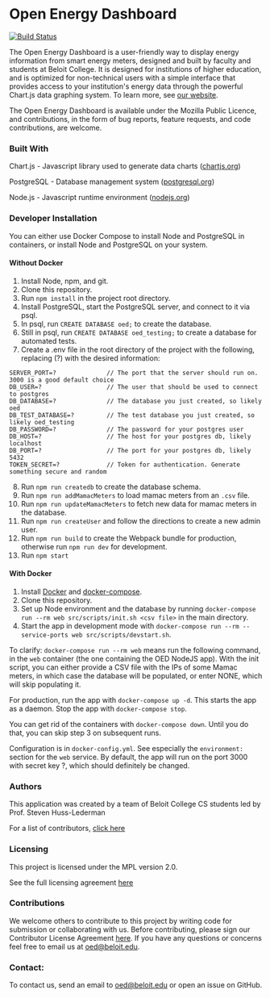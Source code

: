 # Open Energy Dashboard #
[![Build Status](https://travis-ci.org/OpenEnergyDashboard/OED.svg?branch=master)](https://travis-ci.org/OpenEnergyDashboard/OED)

The Open Energy Dashboard is a user-friendly way to display energy information from smart energy meters, designed and built by faculty and students at Beloit College. It is designed for institutions of higher education, and is optimized for non-technical users with a simple interface that provides access to your institution's energy data through the powerful Chart.js data graphing system. To learn more, see [our website](https://openenergydashboard.github.io/).

The Open Energy Dashboard is available under the Mozilla Public Licence, and contributions, in the form of bug reports, feature requests, and code contributions, are welcome.

### Built With ###
Chart.js - Javascript library used to generate data charts ([chartjs.org](http://www.chartjs.org))

PostgreSQL - Database management system ([postgresql.org](https://www.postgresql.org))

Node.js - Javascript runtime environment ([nodejs.org](https://nodejs.org/en/))

### Developer Installation ###

You can either use Docker Compose to install Node and PostgreSQL in containers, or install Node and PostgreSQL on your system.

#### Without Docker ####

1. Install Node, npm, and git.
1. Clone this repository.
1. Run ```npm install``` in the project root directory.
1. Install PostgreSQL, start the PostgreSQL server, and connect to it via psql.
1. In psql, run ```CREATE DATABASE oed;``` to create the database.
1. Still in psql, run ```CREATE DATABASE oed_testing;``` to create a database for automated tests.
1. Create a .env file in the root directory of the project with the following, replacing (?) with the desired information: <br>
```
SERVER_PORT=?              // The port that the server should run on. 3000 is a good default choice
DB_USER=?                  // The user that should be used to connect to postgres
DB_DATABASE=?              // The database you just created, so likely oed
DB_TEST_DATABASE=?         // The test database you just created, so likely oed_testing
DB_PASSWORD=?              // The password for your postgres user
DB_HOST=?                  // The host for your postgres db, likely localhost
DB_PORT=?                  // The port for your postgres db, likely 5432
TOKEN_SECRET=?             // Token for authentication. Generate something secure and random
```
8. Run ```npm run createdb``` to create the database schema.
1. Run `npm run addMamacMeters` to load mamac meters from an `.csv` file.
1. Run `npm run updateMamacMeters` to fetch new data for mamac meters in the database.
1. Run `npm run createUser` and follow the directions to create a new admin user.
1. Run ```npm run build``` to create the Webpack bundle for production, otherwise run ```npm run dev``` for development.
1. Run ```npm start```

#### With Docker ####

1. Install [Docker](https://docs.docker.com/engine/installation/) and [docker-compose](https://docs.docker.com/compose/install/).
1. Clone this repository.
1. Set up Node environment and the database by running ```docker-compose run --rm web src/scripts/init.sh <csv file>``` in the main directory. 
1. Start the app in development mode with ```docker-compose run --rm --service-ports web src/scripts/devstart.sh```.


To clarify: ```docker-compose run --rm web``` means run the following command, in the ```web``` container (the one containing the OED NodeJS app). 
With the init script, you can either provide a CSV file with the IPs of some Mamac meters, in which case the database will be populated, or enter NONE, which will skip populating it.

For production, run the app with ```docker-compose up -d```. This starts the app as a daemon. Stop the app with ```docker-compose stop```. 

You can get rid of the containers with ```docker-compose down```. Until you do that, you can skip step 3 on subsequent runs.

Configuration is in ```docker-config.yml```. See especially the ```environment:``` section for the ```web``` service.
By default, the app will run on the port 3000 with secret key ?, which should definitely be changed.


### Authors ###

This application was created by a team of Beloit College CS students led by Prof. Steven Huss-Lederman

For a list of contributors, [click here](https://github.com/OpenEnergyDashboard/OED/graphs/contributors)

### Licensing ###

This project is licensed under the MPL version 2.0.

See the full licensing agreement [here](License.txt)

### Contributions ###

We welcome others to contribute to this project by writing code for submission or collaborating with us. Before contributing, please sign our Contributor License Agreement [here](https://goo.gl/forms/nR9MtVHUOqYn8WbP2).
If you have any questions or concerns feel free to email us at oed@beloit.edu.
### Contact: ###

To contact us, send an email to oed@beloit.edu or open an issue on GitHub.

